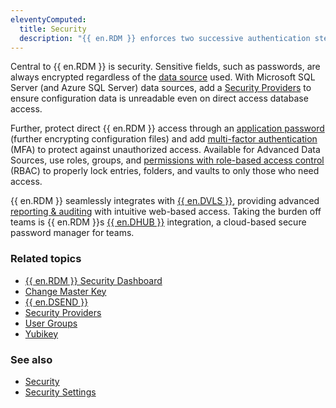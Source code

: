 ```yaml
---
eleventyComputed:
  title: Security
  description: "{{ en.RDM }} enforces two successive authentication steps to grant access to the data source. Multi-factor authentication is integrated directly in the software and credentials are brokered on behalf of the user when launching a connection, preventing the user from ever knowing the credentials."
---
```

Central to {{ en.RDM }} is security. Sensitive fields, such as passwords, are always encrypted regardless of the [data source](/rdm/windows/concepts/basic-concepts/data-sources/) used. With Microsoft SQL Server (and Azure SQL Server) data sources, add a [Security Providers](/rdm/windows/commands/administration/settings/security-providers/) to ensure configuration data is unreadable even on direct access database access.

Further, protect direct {{ en.RDM }} access through an [application password](/rdm/kb/rdm-windows/knowledge-base/rdm-security-dashboard/#configuration-files-should-be-encrypted-using-an-application-password) (further encrypting configuration files) and add [multi-factor authentication](/rdm/kb/rdm-windows/how-to-articles/enable-2fa-users-sql-server/) (MFA) to protect against unauthorized access. Available for Advanced Data Sources, use roles, groups, and [permissions with role-based access control](/rdm/windows/concepts/advanced-concepts/permissions-rbac-roles/) (RBAC) to properly lock entries, folders, and vaults to only those who need access.

{{ en.RDM }} seamlessly integrates with [{{ en.DVLS }}](/server/getting-started/), providing advanced [reporting & auditing](/rdm/windows/concepts/advanced-concepts/logs-reports-audits/) with intuitive web-based access. Taking the burden off teams is {{ en.RDM }}s [{{ en.DHUB }}](/hub/getting-started/create-hub/) integration, a cloud-based secure password manager for teams.

### Related topics
* [{{ en.RDM }} Security Dashboard](/rdm/kb/rdm-windows/knowledge-base/rdm-security-dashboard/)
* [Change Master Key](/rdm/windows/commands/file/change-master-key/)
* [{{ en.DSEND }}](/rdm/kb/general-knowledge/devolutions-send-standalone/)
* [Security Providers](/rdm/windows/commands/administration/settings/security-providers/)
* [User Groups](/rdm/windows/commands/administration/management/user-management/#user-groups)
* [Yubikey](/rdm/windows/data-sources/multi-factor-authentication/yubikey/)

### See also
* [Security](/rdm/windows/commands/file/options/security/)
* [Security Settings](/rdm/commands/administration/settings/system-settings/vault-management/security/)
